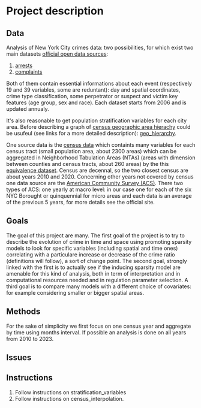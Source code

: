 # Project description

## Data

Analysis of New York City crimes data: two possibilities, for which exist two main datasets [official open data sources](https://opendata.cityofnewyork.us/):

1) [arrests]( https://data.cityofnewyork.us/Public-Safety/NYPD-Arrests-Data-Historic-/8h9b-rp9u/about_data)
2) [complaints](https://data.cityofnewyork.us/Public-Safety/NYPD-Complaint-Data-Historic/qgea-i56i/about_data)

Both of them contain essential informations about each event (respectively 19 and 39 variables, some are reduntant): day and spatial coordinates, crime type classification, some perpetrator or suspect and victim key features (age group, sex and race).
Each dataset starts from 2006 and is updated annualy.

It's also reasonable to get population stratification variables for each city area.
Before describing a graph of [census geographic area hierachy](https://www.census.gov/programs-surveys/geography/about/glossary.html) could be usufeul (see links for a more detailed description): [geo_hierarchy](\images\census-hierarchies.png).

One source data is the [census data](https://www.nyc.gov/site/planning/planning-level/nyc-population/2020-census.page) which containts many variables for each census tract (small population area, about 2300 areas) which can be aggregated in Neighborhood Tabulation Areas (NTAs) (areas with dimension between counties and census tracts, about 260 areas) by the this [equivalence dataset](https://data.cityofnewyork.us/City-Government/2020-Census-Tracts-to-2020-NTAs-and-CDTAs-Equivale/hm78-6dwm/about_data).
Census are decennal, so the two closest census are about years 2010 and 2020.
Concerning other years not covered by census one data source are the [American Community Survey (ACS)](https://www.nyc.gov/site/planning/planning-level/nyc-population/american-community-survey.page). There two types of ACS: one yearly at macro level: in our case one for each of the six NYC Borought or quinquennial for micro areas and each data is an average of the previous 5 years, for more details see the official site.

## Goals

The goal of this project are many.
The first goal of the project is to try to describe the evolution of crime in time and space using promoting sparsity models to look for specific variables (including spatial and time ones) correlating with a particulare increase or decrease of the crime ratio (definitions will follow), a sort of change point.
The second goal, strongly linked with the first is to actually see if the inducing sparsity model are amenable for this kind of analysis, both in term of interpretation and in computational resources needed and in regulation parameter selection.
A third goal is to compare many models with a different choice of covariates: for example considering smaller or bigger spatial areas.

## Methods

For the sake of simplicity we first focus on one census year and aggregate by time using months interval.
If possible an analysis is done on all years from 2010 to 2023.

## Issues

## Instructions

1) Follow instructions on stratification_variables
2) Follow instructions on census_interpolation.
